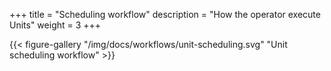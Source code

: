 +++
title = "Scheduling workflow"
description = "How the operator execute Units"
weight = 3
+++

{{< figure-gallery "/img/docs/workflows/unit-scheduling.svg" "Unit scheduling workflow" >}}
